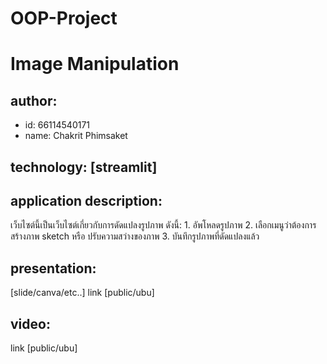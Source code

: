 # OOP-Project
# Image Manipulation
## author: 
 * id: 66114540171
 * name: Chakrit Phimsaket
## technology: [streamlit]
## application description:
   เว็บไซต์นี้เป็นเว็บไซต์เกี่ยวกับการดัดแปลงรูปภาพ ดังนี้:
         1. อัพโหลดรูปภาพ
         2. เลือกเมนูว่าต้องการสร้างภาพ sketch หรือ ปรับความสว่างของภาพ
         3. บันทึกรูปภาพที่ดัดแปลงแล้ว
## presentation:
   [slide/canva/etc..] link [public/ubu]
## video:
   link [public/ubu]
